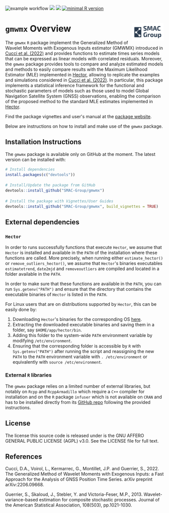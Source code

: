 
<!-- README.md is generated from README.Rmd. Please edit that file -->


<!-- badges: start -->
![example workflow](https://github.com/SMAC-Group/gmwmx/actions/workflows/R-CMD-check.yaml/badge.svg)
![](https://img.shields.io/github/last-commit/SMAC-Group/gmwmx) 
[<img src="https://s-a.github.io/license/img/agpl-3.0.svg" />](https://s-a.github.io/license/?license=agpl-3.0&fullname=Stephan%20Ahlf&year=2015&profile=https://github.com/s-a&projectUrl=https://github.com/s-a/license&projectName=License%20Demo "")
[![minimal R version](https://img.shields.io/badge/R%3E%3D-4.0.0-6666ff.svg)](https://cran.r-project.org/)
<!-- badges: end -->


# `gmwmx` Overview <a href="https://smac-group.com/"><img src="man/figures/logo.png" align="right" style="width: 20%; height: 20%"/></a>


The `gmwmx` `R` package implement the Generalized Method of Wavelet Moments with Exogenous Inputs estimator (GMWMX) introduced in [Cucci et al. (2022)](https://arxiv.org/abs/2206.09668) and provides functions to estimate times series models that can be expressed as linear models with correlated residuals. Moreover, the `gmwmx` package provides tools to compare and analyze estimated models and methods to easily compare results with the Maximum Likelihood Estimator (MLE) implemented in [Hector](https://teromovigo.com/hector/), allowing to replicate the examples and simulations considered in [Cucci et al. (2022)](https://arxiv.org/abs/2206.09668). In particular, this package implements a statistical inference framework for the functional and stochastic parameters of models such as those used to model Global Navigation Satellite System (GNSS) observations, enabling the comparison of the proposed method to the standard MLE estimates implemented in [Hector](https://teromovigo.com/hector/). 

Find the package vignettes and user's manual at the [package website](https://smac-group.github.io/gmwmx/index.html).

Below are instructions on how to install and make use of the `gmwmx`
package.

## Installation Instructions

The `gmwmx` package is available only on GitHub at the moment. The latest
version can be installed with:

``` r
# Install dependencies
install.packages(c("devtools"))

# Install/Update the package from GitHub
devtools::install_github("SMAC-Group/gmwmx")

# Install the package with Vignettes/User Guides 
devtools::install_github("SMAC-Group/gmwmx", build_vignettes = TRUE)
```

## External dependencies

### `Hector`
In order to runs successfully functions that execute `Hector`, we assume that `Hector` is installed and available in the `PATH` of the installation where these functions are called. More precisely, when running either `estimate_hector()` or `remove_outliers_hector()`, we assume that `Hector`'s binaries executables `estimatetrend`, `date2mjd` and `removeoutliers` are compiled and located in a folder available in the `PATH`.

In order to make sure that these functions are available in the `PATH`, you can run `Sys.getenv("PATH")` and ensure that the directory that contains the executable binaries of `Hector` is listed in the `PATH`.

For Linux users that are on distributions supported by `Hector`, this can be easily done by:

1) Downloading `Hector`'s binaries for the corresponding OS [here](https://teromovigo.com/hector/).
2) Extracting the downloaded executable binaries and saving them in a folder, say `$HOME/app/hector/bin`.
3) Adding this folder to the system-wide `PATH` environment variable by modifying `/etc/environment`.
4) Ensuring that the corresponding folder is accessible by `R` with  `Sys.getenv("PATH")` after running the script and reassigning the new `PATH` to the `PATH` environment variable with `. /etc/environment` or equivalently with `source /etc/environment`.

### External `R` libraries

The `gmwmx` package relies on a limited number of external libraries, but notably on `Rcpp` and `RcppArmadillo` which require a `C++` compiler for installation and on the `R` package `infuser` which is not available on `CRAN` and has to be installed directly from its [GitHub repo](https://github.com/Bart6114/infuser) following the provided instructions.

## License

The license this source code is released under is the GNU AFFERO GENERAL PUBLIC LICENSE (AGPL) v3.0. See the LICENSE file for full text. 


## References
Cucci, D.A., Voirol, L., Kermarrec, G., Montillet, J.P. and Guerrier, S., 2022. The Generalized Method of Wavelet Moments with Exogenous Inputs: a Fast Approach for the Analysis of GNSS Position Time Series. arXiv preprint arXiv:2206.09668.

Guerrier, S., Skaloud, J., Stebler, Y. and Victoria-Feser, M.P., 2013. Wavelet-variance-based estimation for composite stochastic processes. Journal of the American Statistical Association, 108(503), pp.1021-1030.

